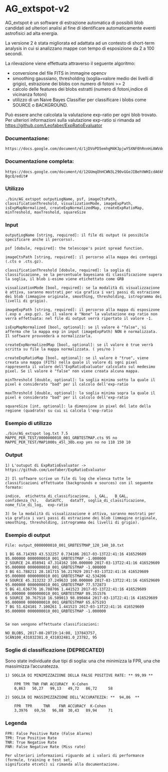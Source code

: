 # AG_extspot-v2

AG_extspot è un software di estrazione automatica di possibili blob candidati ad ulteriori analisi al fine di identificare automaticamente eventi astrofisici ad alta energia.

La versione 2 è stata migliorata ed adattata ad un contesto di short-term analysis in cui si analizzano mappe con tempo di esposizione da 2 a 100 secondi.

La rilevazione viene effettuata attraverso il seguente algoritmo:
* conversione del file FITS in immagine opencv
* smoothing gaussiano, thresholding (soglia=valore medio dei livelli di grigio), estrazione dei blobs con numero di fotoni >= 2
* calcolo delle features dei blobs estratti (numero di fotoni,indice di vicinanza fotoni)
* utilizzo di un Naive Bayes Classifier per classificare i blobs come SOURCE o BACKGROUND.

Può essere anche calcolata la valutazione exp-ratio per ogni blob trovato. Per ulteriori informazioni sulla valutazione exp-ratio si rimanda ad https://github.com/Leofaber/ExpRatioEvaluator

### Documentazione:

	https://docs.google.com/document/d/1jDVoPD5emhgM4K3pjwY5XNF0hRnnHiAWVdoTvMgOEwk/edit#heading=h.568bs0t6yg27

### Documentazione completa:
	https://docs.google.com/document/d/12GUmqOhHCWN3L290vGGeJIBehVWHIcdA6kM9zK-BgcQ/edit#

### Utilizzo

	./bin/AG_extspot outputLogName, psf, imageCtsPath, classificationThreshold, visualizationMode, imageExpPath, isExpMapNormalized, createExpNormalizedMap, createExpRatioMap, minTreshold, maxTreshold, squareSize


### Input

	outputLogName [string, required]: il file di output (è possibile specificare anche il percorso).

	psf [dobule, required]: the telescope's point spread function.

	imageCtsPath [string, required]: il percorso alla mappa dei conteggi (.cts o .cts.gz).

	classificationThreshold [dobule, required]: la soglia di classificazione, se la percentuale bayesiana di classificazione supera la soglia, il blob i-esimo viene etichettato come GRB

	visualizationMode [bool, required]: se la modalità di visualizzazione è attiva, saranno mostrati per via grafica i vari passi di estrazione dei blob (immagine originale, smoothing, thresholding, istrogramma dei livelli di grigio).

	imageExpPath [string, required]: il percorso alla mappa di esposizone (.exp o .exp.gz). Se il valore è "None" la valutazione exp ratio non verrà effettuata: nel file di output verrà riportato il valore -1.

	isExpMapNormalized [bool, optional]: se il valore è "false", si afferma che la mappa exp in input (imageExpPath) NON è normalizzata. Il software provvederà a normalizzarla.

	createExpNormalizedMap [bool, optional]: se il valore è true verrà scritta su file la mappa normalizzata. ( yes/no )

	createExpRatioMap [bool, optional]: se il valore è "true", viene creata una mappa (FITS) nella quale il valore di ogni pixel rappresenta il valore dell'ExpRatioEvaluator calcolato sul medesimo pixel. Se il valore è "false" non viene creata alcuna mappa.

	minThreshold [double, optional]: la soglia minima sotto la quale il pixel è considerato "bad" per il calcolo dell'exp-ratio

	maxThreshold [double, optional]: la soglia minima sopra la quale il pixel è considerato "bad" per il calcolo dell'exp-ratio

	squareSize [int, optional]: la dimensione in pixel del lato della regione (quadrato) su cui si calcola l'exp-ratio

### Esempio di utilizzo

	./bin/AG_extspot log.txt 7.5 MAPPE_PER_TEST/0000000010_001_GRBTESTMAP.cts 95 no MAPPE_PER_TEST/MAP1000s_45l_30b.exp yes no no 110 150 10


### Output

	1) L'outuput di ExpRatioEvaluator -> https://github.com/Leofaber/ExpRatioEvaluator

	2) Il software scrive un file di log che elenca tutte le classificazioni effettuate (backgrounds e sources) con il seguente formato:

	indice,  etichetta_di_classificazione,  L_GAL,   B_GAL,   confidenza_(%),   dataUTC,   dataTT, soglia_di_classificazione,  nome_file_di_log,  exp-ratio     

	3) Se la modalità di visualizzazione è attiva, saranno mostrati per via grafica i vari passi di estrazione dei blob (immagine originale, smoothing, thresholding, istrogramma dei livelli di grigio).

### Esempio di output

	File: output_0000000010_001_GRBTESTMAP_120_140_10.txt

	1 BG 66.714393 43.532257 0.734106 2017-03-13T22:41:16 416529609 95.000000 0000000010_001_GRBTESTMAP -1.000000
	2 SOURCE 24.858941 47.314162 100.000000 2017-03-13T22:41:16 416529609 95.000000 0000000010_001_GRBTESTMAP -1.000000
	3 BG 61.788211 28.181715 56.217029 2017-03-13T22:41:16 416529609 95.000000 0000000010_001_GRBTESTMAP 42.534206
	4 SOURCE 45.313232 37.249633 100.000000 2017-03-13T22:41:16 416529609 95.000000 0000000010_001_GRBTESTMAP 77.572873
	5 BG 41.636776 16.708706 1.441523 2017-03-13T22:41:16 416529609 95.000000 0000000010_001_GRBTESTMAP 89.351576
	6 SOURCE 30.767518 16.509013 98.090464 2017-03-13T22:41:16 416529609 95.000000 0000000010_001_GRBTESTMAP 65.675193
	7 BG 51.624101 7.100261 1.441523 2017-03-13T22:41:16 416529609 95.000000 0000000010_001_GRBTESTMAP -1.000000


	Se non vengono effettuate classificazioni:

	NO_BLOBS, 2017-08-28T19:14:08, 137843757, SCAN100_431032381.0_431032481.0_23782, 95



### Soglie di classificazione (DEPRECATED)

Sono state individuate due tipi di soglia: una che minimizza la FPR, una che massimizza l’accuratezza.

	1) SOGLIA DI MINIMIZZAZIONE DELLA FALSE POSITIVE RATE: ** 99,99 **

		FPR	TPR	TNR	FNR	ACCURACY  K-Cohen
		0,863   50,27   99,13   49,72   86,72	  58

	2) SOGLIA DI MASSIMIZZAZIONE DELL’ACCURATEZZA: **  94,86  **

		FPR	 TPR	 TNR	FNR	ACCURACY  K-Cohen  
		3,3976	 69,56	 96,88	30,43	89,94	  71	   

### Legenda

	FPR: False Positive Rate (False Alarms)
	TPR: True Positive Rate
	TNR: True Negative Rate
	FNR: False Negative Rate (Miss rate)

	Per ulteriori informazioni riguardo ad i valori di performance (formule, training e test set,
	significato etcetc) si rimanda alla documentazione.
